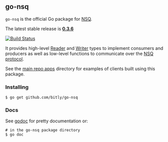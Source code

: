 ## go-nsq

`go-nsq` is the official Go package for [NSQ][nsq].

The latest stable release is **[0.3.6](https://github.com/bitly/go-nsq/releases/tag/v0.3.6)**

[![Build Status](https://secure.travis-ci.org/bitly/go-nsq.png?branch=master)](http://travis-ci.org/bitly/go-nsq)

It provides high-level [Reader][reader] and [Writer][writer] types to implement consumers and
producers as well as low-level functions to communicate over the [NSQ protocol][protocol].

See the [main repo apps][apps] directory for examples of clients built using this package.

### Installing

    $ go get github.com/bitly/go-nsq

### Docs

See [godoc][nsq_gopkgdoc] for pretty documentation or:

    # in the go-nsq package directory
    $ go doc

[nsq]: https://github.com/bitly/nsq
[nsq_gopkgdoc]: http://godoc.org/github.com/bitly/go-nsq
[protocol]: http://bitly.github.io/nsq/clients/tcp_protocol_spec.html
[apps]: https://github.com/bitly/nsq/tree/master/apps
[reader]: http://godoc.org/github.com/bitly/go-nsq#Reader
[writer]: http://godoc.org/github.com/bitly/go-nsq#Writer

